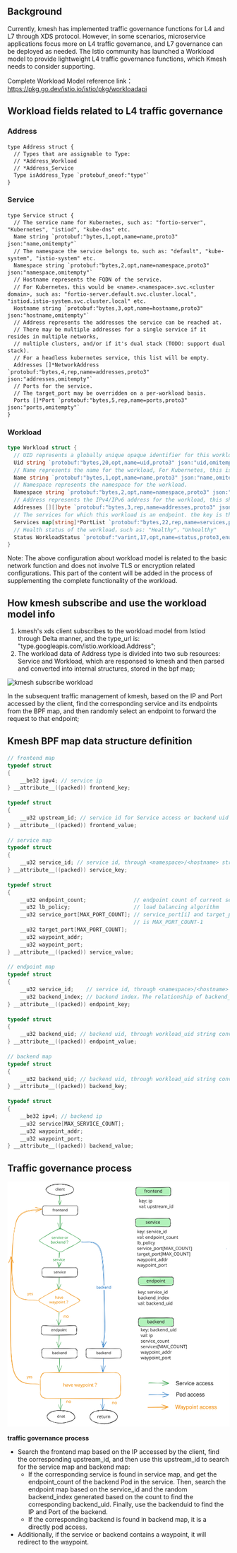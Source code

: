 ## Background

Currently, kmesh has implemented traffic governance functions for L4 and L7 through XDS protocol. However, in some scenarios, microservice applications focus more on L4 traffic governance, and L7 governance can be deployed as needed. The Istio community has launched a Workload model to provide lightweight L4 traffic governance functions, which Kmesh needs to consider supporting.

Complete Workload Model reference link：https://pkg.go.dev/istio.io/istio/pkg/workloadapi

## Workload fields related to L4 traffic governance

### Address

```go//
type Address struct {
  // Types that are assignable to Type:
  // *Address_Workload
  // *Address_Service
  Type isAddress_Type `protobuf_oneof:"type"`
}
```

### Service

```go//
type Service struct {
  // The service name for Kubernetes, such as: "fortio-server", "Kubernetes", "istiod", "kube-dns" etc.
  Name string `protobuf:"bytes,1,opt,name=name,proto3" json:"name,omitempty"`
  // The namespace the service belongs to，such as: "default", "kube-system", "istio-system" etc.
  Namespace string `protobuf:"bytes,2,opt,name=namespace,proto3" json:"namespace,omitempty"`
  // Hostname represents the FQDN of the service.
  // For Kubernetes，this would be <name>.<namespace>.svc.<cluster domain>, such as: "fortio-server.default.svc.cluster.local", "istiod.istio-system.svc.cluster.local" etc.
  Hostname string `protobuf:"bytes,3,opt,name=hostname,proto3" json:"hostname,omitempty"`
  // Address represents the addresses the service can be reached at.
  // There may be multiple addresses for a single service if it resides in multiple networks,
  // multiple clusters, and/or if it's dual stack (TODO: support dual stack).
  // For a headless kubernetes service, this list will be empty.
  Addresses []*NetworkAddress `protobuf:"bytes,4,rep,name=addresses,proto3" json:"addresses,omitempty"`
  // Ports for the service.
  // The target_port may be overridden on a per-workload basis.
  Ports []*Port `protobuf:"bytes,5,rep,name=ports,proto3" json:"ports,omitempty"`
}
```

### Workload

```go
type Workload struct {
  // UID represents a globally unique opaque identifier for this workload, such as: "Kubernetes//Pod/default/fortio-server-deployment-59f95d774d-85nr4"
  Uid string `protobuf:"bytes,20,opt,name=uid,proto3" json:"uid,omitempty"`
  // Name represents the name for the workload, For Kubernetes, this is the pod name, such as: "fortio-server-deployment-59f95d774d-ljmd5"
  Name string `protobuf:"bytes,1,opt,name=name,proto3" json:"name,omitempty"`
  // Namespace represents the namespace for the workload. 
  Namespace string `protobuf:"bytes,2,opt,name=namespace,proto3" json:"namespace,omitempty"`
  // Address represents the IPv4/IPv6 address for the workload, this should be globally unique.
  Addresses [][]byte `protobuf:"bytes,3,rep,name=addresses,proto3" json:"addresses,omitempty"`
  // The services for which this workload is an endpoint. the key is the NamespacedHostname string of the format namespace/hostname.
  Services map[string]*PortList `protobuf:"bytes,22,rep,name=services,proto3" json:"services,omitempty" protobuf_key:"bytes,1,opt,name=key,proto3" protobuf_val:"bytes,2,opt,name=value,proto3"`
  // Health status of the workload，such as: "Healthy"，"Unhealthy"
  Status WorkloadStatus `protobuf:"varint,17,opt,name=status,proto3,enum=istio.workload.WorkloadStatus" json:"status,omitempty"`
}
```

Note: The above configuration about workload model is related to the basic network function and does not involve TLS or encryption related configurations. This part of the content will be added in the process of supplementing the complete functionality of the workload.

## How kmesh subscribe and use the workload model info

1. kmesh's xds client subscribes to the workload model from Istiod through Delta manner, and the type_url is: "type.googleapis.com/istio.workload.Address";
2. The workload data of Address type is divided into two sub resources: Service and Workload, which are responsed to kmesh and then parsed and converted into internal structures, stored in the bpf map;

![kmesh subscribe workload](./pics/kmesh_workload_subscribe.svg)

In the subsequent traffic management of kmesh, based on the IP and Port accessed by the client, find the corresponding service and its endpoints from the BPF map, and then randomly select an endpoint to forward the request to that endpoint;

## Kmesh BPF map data structure definition

```C
// frontend map
typedef struct
{
    __be32 ipv4; // service ip
} __attribute__((packed)) frontend_key;

typedef struct
{
    __u32 upstream_id; // service id for Service access or backend uid for Pod access.
} __attribute__((packed)) frontend_value;

// service map
typedef struct
{
    __u32 service_id; // service id, through <namespace>/<hostname> string convert to uint32 variable
} __attribute__((packed)) service_key;

typedef struct
{
    __u32 endpoint_count;               // endpoint count of current service
    __u32 lb_policy;                    // load balancing algorithm
    __u32 service_port[MAX_PORT_COUNT]; // service_port[i] and target_port[i] are a pair, i starts from 0 and max value
                                        // is MAX_PORT_COUNT-1
    __u32 target_port[MAX_PORT_COUNT];
    __u32 waypoint_addr;
    __u32 waypoint_port;
} __attribute__((packed)) service_value;

// endpoint map
typedef struct
{
    __u32 service_id;	 // service id, through <namespace>/<hostname> string convert to uint32 variable
    __u32 backend_index; // backend index，The relationship of backend_index and endpoint_count：if endpoint_count is 3，then backend_index can be 1/2/3;
} __attribute__((packed)) endpoint_key;

typedef struct
{
    __u32 backend_uid; // backend uid, through workload_uid string convert to uint32 variable
} __attribute__((packed)) endpoint_value;

// backend map
typedef struct
{
    __u32 backend_uid; // backend uid, through workload_uid string convert to uint32 variable
} __attribute__((packed)) backend_key;

typedef struct
{
    __be32 ipv4; // backend ip
    __u32 service[MAX_SERVICE_COUNT];
    __u32 waypoint_addr;
    __u32 waypoint_port;
} __attribute__((packed)) backend_value;

```

## Traffic governance process

<p align="center">
  <img src="./pics/traffic_governance.svg" />
</p>

**traffic governance process**

- Search the frontend map based on the IP accessed by the client, find the corresponding upstream_id, and then use this upstream_id to search for the service map and backend map:
  - If the corresponding service is found in service map, and get the endpoint_count of the backend Pod in the service. Then, search the endpoint map based on the service_id and the random backend_index generated based on the count to find the corresponding backend_uid. Finally, use the backenduid to find the IP and Port of the backend.
  - If the corresponding backend is found in backend map, it is a directly pod access.
- Additionally, if the service or backend contains a waypoint, it will redirect to the waypoint.

